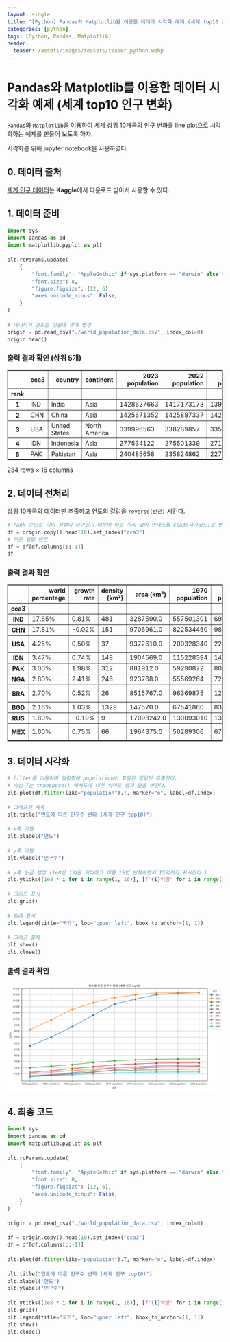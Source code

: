 ```yaml
---
layout: single
title: "[Python] Pandas와 Matplotlib을 이용한 데이터 시각화 예제 (세계 top10 인구 변화)"
categories: [python]
tags: [Python, Pandas, Matplotlib]
header:
  teaser: /assets/images/teasers/teaser_python.webp
---
```


# Pandas와 Matplotlib를 이용한 데이터 시각화 예제 (세계 top10 인구 변화)

`Pandas`와 `Matplotlib`을 이용하여 세계 상위 10개국의 인구 변화를 line plot으로 시각화하는 예제를 만들어 보도록 하자.

시각화를 위해 jupyter notebook을 사용하였다.

## 0. 데이터 출처

[세계 인구 데이터](https://www.kaggle.com/datasets/sazidthe1/world-population-data)는 **Kaggle**에서 다운로드 받아서 사용할 수 있다.

## 1. 데이터 준비

```python
import sys
import pandas as pd
import matplotlib.pyplot as plt

plt.rcParams.update(
    {
        "font.family": "AppleGothic" if sys.platform == "darwin" else "Malgun Gothic",
        "font.size": 8,
        "figure.figsize": (12, 6),
        "axes.unicode_minus": False,
    }
)

# 데이터의 경로는 상황에 맞게 변경
origin = pd.read_csv("./world_population_data.csv", index_col=0)
origin.head()
```

### 출력 결과 확인 (상위 5개)

<div>
<style scoped>
    .dataframe tbody tr th:only-of-type {
        vertical-align: middle;
    }

    .dataframe tbody tr th {
        vertical-align: top;
    }

    .dataframe thead th {
        text-align: right;
    }

</style>
<table border="1" class="dataframe">
  <thead>
    <tr style="text-align: right;">
      <th></th>
      <th>cca3</th>
      <th>country</th>
      <th>continent</th>
      <th>2023 population</th>
      <th>2022 population</th>
      <th>2020 population</th>
      <th>2015 population</th>
      <th>2010 population</th>
      <th>2000 population</th>
      <th>1990 population</th>
      <th>1980 population</th>
      <th>1970 population</th>
      <th>area (km²)</th>
      <th>density (km²)</th>
      <th>growth rate</th>
      <th>world percentage</th>
    </tr>
    <tr>
      <th>rank</th>
      <th></th>
      <th></th>
      <th></th>
      <th></th>
      <th></th>
      <th></th>
      <th></th>
      <th></th>
      <th></th>
      <th></th>
      <th></th>
      <th></th>
      <th></th>
      <th></th>
      <th></th>
      <th></th>
    </tr>
  </thead>
  <tbody>
    <tr>
      <th>1</th>
      <td>IND</td>
      <td>India</td>
      <td>Asia</td>
      <td>1428627663</td>
      <td>1417173173</td>
      <td>1396387127</td>
      <td>1322866505</td>
      <td>1240613620</td>
      <td>1059633675</td>
      <td>870452165</td>
      <td>696828385</td>
      <td>557501301</td>
      <td>3287590.00</td>
      <td>481</td>
      <td>0.81%</td>
      <td>17.85%</td>
    </tr>
    <tr>
      <th>2</th>
      <td>CHN</td>
      <td>China</td>
      <td>Asia</td>
      <td>1425671352</td>
      <td>1425887337</td>
      <td>1424929781</td>
      <td>1393715448</td>
      <td>1348191368</td>
      <td>1264099069</td>
      <td>1153704252</td>
      <td>982372466</td>
      <td>822534450</td>
      <td>9706961.00</td>
      <td>151</td>
      <td>-0.02%</td>
      <td>17.81%</td>
    </tr>
    <tr>
      <th>3</th>
      <td>USA</td>
      <td>United States</td>
      <td>North America</td>
      <td>339996563</td>
      <td>338289857</td>
      <td>335942003</td>
      <td>324607776</td>
      <td>311182845</td>
      <td>282398554</td>
      <td>248083732</td>
      <td>223140018</td>
      <td>200328340</td>
      <td>9372610.00</td>
      <td>37</td>
      <td>0.50%</td>
      <td>4.25%</td>
    </tr>
    <tr>
      <th>4</th>
      <td>IDN</td>
      <td>Indonesia</td>
      <td>Asia</td>
      <td>277534122</td>
      <td>275501339</td>
      <td>271857970</td>
      <td>259091970</td>
      <td>244016173</td>
      <td>214072421</td>
      <td>182159874</td>
      <td>148177096</td>
      <td>115228394</td>
      <td>1904569.00</td>
      <td>148</td>
      <td>0.74%</td>
      <td>3.47%</td>
    </tr>
    <tr>
      <th>5</th>
      <td>PAK</td>
      <td>Pakistan</td>
      <td>Asia</td>
      <td>240485658</td>
      <td>235824862</td>
      <td>227196741</td>
      <td>210969298</td>
      <td>194454498</td>
      <td>154369924</td>
      <td>115414069</td>
      <td>80624057</td>
      <td>59290872</td>
      <td>881912.00</td>
      <td>312</td>
      <td>1.98%</td>
      <td>3.00%</td>
    </tr>
  </tbody>
</table>
<p>234 rows × 16 columns</p>
</div>

## 2. 데이터 전처리

상위 10개국의 데이터만 추출하고 연도의 컬럼을 `reverse(반전)` 시킨다.

```python
# rank 순으로 이미 정렬이 되어있기 때문에 따로 처리 없이 인덱스를 cca3(국가코드)로 변경
df = origin.copy().head(10).set_index("cca3")
# 모든 컬럼 반전
df = df[df.columns[::-1]]
df
```

### 출력 결과 확인

<div>
<style scoped>
    .dataframe tbody tr th:only-of-type {
        vertical-align: middle;
    }

    .dataframe tbody tr th {
        vertical-align: top;
    }

    .dataframe thead th {
        text-align: right;
    }

</style>
<table border="1" class="dataframe">
  <thead>
    <tr style="text-align: right;">
      <th></th>
      <th>world percentage</th>
      <th>growth rate</th>
      <th>density (km²)</th>
      <th>area (km²)</th>
      <th>1970 population</th>
      <th>1980 population</th>
      <th>1990 population</th>
      <th>2000 population</th>
      <th>2010 population</th>
      <th>2015 population</th>
      <th>2020 population</th>
      <th>2022 population</th>
      <th>2023 population</th>
      <th>continent</th>
      <th>country</th>
    </tr>
    <tr>
      <th>cca3</th>
      <th></th>
      <th></th>
      <th></th>
      <th></th>
      <th></th>
      <th></th>
      <th></th>
      <th></th>
      <th></th>
      <th></th>
      <th></th>
      <th></th>
      <th></th>
      <th></th>
      <th></th>
    </tr>
  </thead>
  <tbody>
    <tr>
      <th>IND</th>
      <td>17.85%</td>
      <td>0.81%</td>
      <td>481</td>
      <td>3287590.0</td>
      <td>557501301</td>
      <td>696828385</td>
      <td>870452165</td>
      <td>1059633675</td>
      <td>1240613620</td>
      <td>1322866505</td>
      <td>1396387127</td>
      <td>1417173173</td>
      <td>1428627663</td>
      <td>Asia</td>
      <td>India</td>
    </tr>
    <tr>
      <th>CHN</th>
      <td>17.81%</td>
      <td>-0.02%</td>
      <td>151</td>
      <td>9706961.0</td>
      <td>822534450</td>
      <td>982372466</td>
      <td>1153704252</td>
      <td>1264099069</td>
      <td>1348191368</td>
      <td>1393715448</td>
      <td>1424929781</td>
      <td>1425887337</td>
      <td>1425671352</td>
      <td>Asia</td>
      <td>China</td>
    </tr>
    <tr>
      <th>USA</th>
      <td>4.25%</td>
      <td>0.50%</td>
      <td>37</td>
      <td>9372610.0</td>
      <td>200328340</td>
      <td>223140018</td>
      <td>248083732</td>
      <td>282398554</td>
      <td>311182845</td>
      <td>324607776</td>
      <td>335942003</td>
      <td>338289857</td>
      <td>339996563</td>
      <td>North America</td>
      <td>United States</td>
    </tr>
    <tr>
      <th>IDN</th>
      <td>3.47%</td>
      <td>0.74%</td>
      <td>148</td>
      <td>1904569.0</td>
      <td>115228394</td>
      <td>148177096</td>
      <td>182159874</td>
      <td>214072421</td>
      <td>244016173</td>
      <td>259091970</td>
      <td>271857970</td>
      <td>275501339</td>
      <td>277534122</td>
      <td>Asia</td>
      <td>Indonesia</td>
    </tr>
    <tr>
      <th>PAK</th>
      <td>3.00%</td>
      <td>1.98%</td>
      <td>312</td>
      <td>881912.0</td>
      <td>59290872</td>
      <td>80624057</td>
      <td>115414069</td>
      <td>154369924</td>
      <td>194454498</td>
      <td>210969298</td>
      <td>227196741</td>
      <td>235824862</td>
      <td>240485658</td>
      <td>Asia</td>
      <td>Pakistan</td>
    </tr>
    <tr>
      <th>NGA</th>
      <td>2.80%</td>
      <td>2.41%</td>
      <td>246</td>
      <td>923768.0</td>
      <td>55569264</td>
      <td>72951439</td>
      <td>95214257</td>
      <td>122851984</td>
      <td>160952853</td>
      <td>183995785</td>
      <td>208327405</td>
      <td>218541212</td>
      <td>223804632</td>
      <td>Africa</td>
      <td>Nigeria</td>
    </tr>
    <tr>
      <th>BRA</th>
      <td>2.70%</td>
      <td>0.52%</td>
      <td>26</td>
      <td>8515767.0</td>
      <td>96369875</td>
      <td>122288383</td>
      <td>150706446</td>
      <td>175873720</td>
      <td>196353492</td>
      <td>205188205</td>
      <td>213196304</td>
      <td>215313498</td>
      <td>216422446</td>
      <td>South America</td>
      <td>Brazil</td>
    </tr>
    <tr>
      <th>BGD</th>
      <td>2.16%</td>
      <td>1.03%</td>
      <td>1329</td>
      <td>147570.0</td>
      <td>67541860</td>
      <td>83929765</td>
      <td>107147651</td>
      <td>129193327</td>
      <td>148391139</td>
      <td>157830000</td>
      <td>167420951</td>
      <td>171186372</td>
      <td>172954319</td>
      <td>Asia</td>
      <td>Bangladesh</td>
    </tr>
    <tr>
      <th>RUS</th>
      <td>1.80%</td>
      <td>-0.19%</td>
      <td>9</td>
      <td>17098242.0</td>
      <td>130093010</td>
      <td>138257420</td>
      <td>148005704</td>
      <td>146844839</td>
      <td>143242599</td>
      <td>144668389</td>
      <td>145617329</td>
      <td>144713314</td>
      <td>144444359</td>
      <td>Europe</td>
      <td>Russia</td>
    </tr>
    <tr>
      <th>MEX</th>
      <td>1.60%</td>
      <td>0.75%</td>
      <td>66</td>
      <td>1964375.0</td>
      <td>50289306</td>
      <td>67705186</td>
      <td>81720428</td>
      <td>97873442</td>
      <td>112532401</td>
      <td>120149897</td>
      <td>125998302</td>
      <td>127504125</td>
      <td>128455567</td>
      <td>North America</td>
      <td>Mexico</td>
    </tr>
  </tbody>
</table>
</div>

## 3. 데이터 시각화

```python
# filter를 이용하여 컬럼명에 population이 포함된 컬럼만 추출한다.
# 속성 T는 transpose() 메서드에 대한 약어로 행과 열을 바꾼다.
plt.plot(df.filter(like="population").T, marker="o", label=df.index)

# 그래프의 제목
plt.title("연도에 따른 인구수 변화 (세계 인구 top10)")

# x축 라벨
plt.xlabel("연도")

# y축 라벨
plt.ylabel("인구수")

# y축 눈금 설정 (1e8은 1억을 의미하고 이를 15번 반복하면서 15억까지 표시한다.)
plt.yticks([1e8 * i for i in range(1, 16)], [f"{i}억명" for i in range(1, 16)])

# 그리드 표시
plt.grid()

# 범례 표시
plt.legend(title="국가", loc="upper left", bbox_to_anchor=(1, 1))

# 그래프 출력
plt.show()
plt.close()
```

### 출력 결과 확인

![Alt text](/assets/images/2024/2024-01-07/02.png)

## 4. 최종 코드

```python
import sys
import pandas as pd
import matplotlib.pyplot as plt

plt.rcParams.update(
    {
        "font.family": "AppleGothic" if sys.platform == "darwin" else "Malgun Gothic",
        "font.size": 8,
        "figure.figsize": (12, 6),
        "axes.unicode_minus": False,
    }
)

origin = pd.read_csv("./world_population_data.csv", index_col=0)

df = origin.copy().head(10).set_index("cca3")
df = df[df.columns[::-1]]

plt.plot(df.filter(like="population").T, marker="o", label=df.index)

plt.title("연도에 따른 인구수 변화 (세계 인구 top10)")
plt.xlabel("연도")
plt.ylabel("인구수")

plt.yticks([1e8 * i for i in range(1, 16)], [f"{i}억명" for i in range(1, 16)])
plt.grid()
plt.legend(title="국가", loc="upper left", bbox_to_anchor=(1, 1))
plt.show()
plt.close()
```
